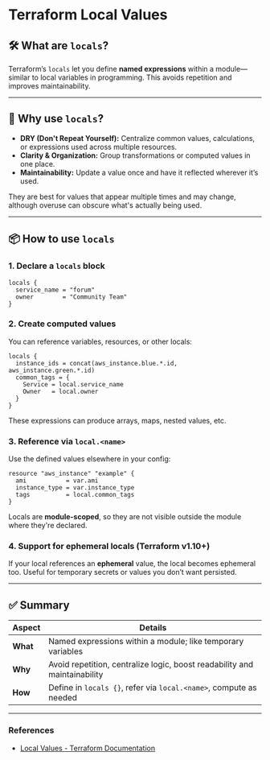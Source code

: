 # Terraform Local Values

## 🛠 What are **`locals`**?

Terraform’s `locals` let you define **named expressions** within a module—similar to local variables in programming. This avoids repetition and improves maintainability.

---

## 🎯 Why use `locals`?

* **DRY (Don't Repeat Yourself):** Centralize common values, calculations, or expressions used across multiple resources.
* **Clarity & Organization:** Group transformations or computed values in one place.
* **Maintainability:** Update a value once and have it reflected wherever it’s used.&#x20;

They are best for values that appear multiple times and may change, although overuse can obscure what's actually being used.&#x20;

---

## 📦 How to use `locals`

### 1. **Declare a `locals` block**

```hcl
locals {
  service_name = "forum"
  owner        = "Community Team"
}
```

### 2. **Create computed values**

You can reference variables, resources, or other locals:

```hcl
locals {
  instance_ids = concat(aws_instance.blue.*.id, aws_instance.green.*.id)
  common_tags = {
    Service = local.service_name
    Owner   = local.owner
  }
}
```

These expressions can produce arrays, maps, nested values, etc.

### 3. **Reference via `local.<name>`**

Use the defined values elsewhere in your config:

```hcl
resource "aws_instance" "example" {
  ami           = var.ami
  instance_type = var.instance_type
  tags          = local.common_tags
}
```

Locals are **module-scoped**, so they are not visible outside the module where they're declared.

### 4. **Support for ephemeral locals (Terraform v1.10+)**

If your local references an **ephemeral** value, the local becomes ephemeral too. Useful for temporary secrets or values you don’t want persisted.

---

## ✅ Summary

| Aspect   | Details                                                                   |
| -------- | ------------------------------------------------------------------------- |
| **What** | Named expressions within a module; like temporary variables               |
| **Why**  | Avoid repetition, centralize logic, boost readability and maintainability |
| **How**  | Define in `locals {}`, refer via `local.<name>`, compute as needed        |

---

### References

- [Local Values - Terraform Documentation](https://developer.hashicorp.com/terraform/language/values/locals)
